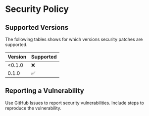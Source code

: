 # Security Policy

## Supported Versions

The following tables shows for which versions security patches are supported.

| Version | Supported          |
|---------| ------------------ |
| <0.1.0  | :x:                |
| 0.1.0   | :white_check_mark: |

## Reporting a Vulnerability

Use GitHub Issues to report security vulnerabilities. Include steps to reproduce the vulnerability.
